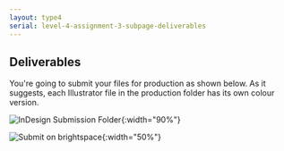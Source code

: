 ```yaml
---
layout: type4
serial: level-4-assignment-3-subpage-deliverables
---
```

## Deliverables

You're going to submit your files for production as shown below. As it suggests, each Illustrator file in the production folder has its own colour version.

![InDesign Submission Folder]({{site.url}}/svg/wordmark/submission-wordmark.svg){:width="90%"}

![Submit on brightspace]({{site.url}}/svg/button-submit-brightspace.svg){:width="50%"}
